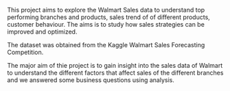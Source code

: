 This project aims to explore the Walmart Sales data to understand top performing branches and products, sales trend of of different products, customer behaviour. The aims is to study how sales strategies can be improved and optimized.

The dataset was obtained from the Kaggle Walmart Sales Forecasting Competition.

The major aim of thie project is to gain insight into the sales data of Walmart to understand the different factors that affect sales of the different branches and we answered some business questions using analysis.

